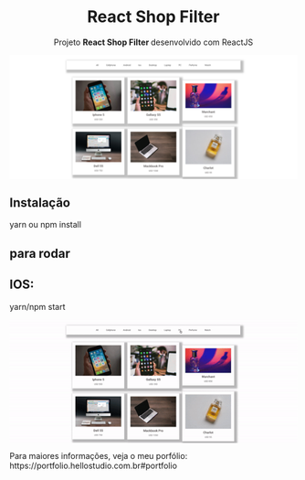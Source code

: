 <h1 align="center">React Shop Filter</h1>
<p align="center">Projeto <strong>React Shop Filter </strong> desenvolvido com ReactJS</p>
<img align="center" src="./screenshot/screenshot.png"></img>

## Instalação

yarn ou npm install

## para rodar

## IOS:

yarn/npm start

<img align="center" src="./screenshot/screenshot.gif"></img>

</p>

<p>Para maiores informações, veja o meu porfólio: https://portfolio.hellostudio.com.br#portfolio</p>
